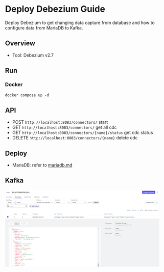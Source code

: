 # Deploy Debezium Guide
Deploy Debezium to get changing data capture from database and how to configure data from MariaDB to Kafka.   


## Overview

- Tool: Debezium v2.7


## Run

### Docker
```
docker compose up -d
```


## API

- POST `http://localhost:8083/connectors/` start
- GET `http://localhost:8083/connectors/` get all cdc
- GET `http://localhost:8083/connectors/{name}/status` get cdc status
- DELETE `http://localhost:8083/connectors/{name}` delete cdc

## Deploy

- MariaDB: refer to [mariadb.md](./mariadb/mariadb.md)


## Kafka
![image](./kafka.png)